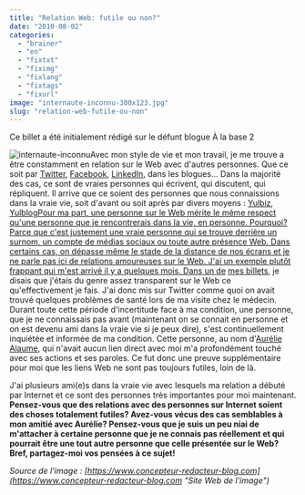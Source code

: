```yaml
---
title: "Relation Web: futile ou non?"
date: "2010-08-02"
categories: 
  - "brainer"
  - "en"
  - "fixtxt"
  - "fiximg"
  - "fixlang"
  - "fixtags"
  - "fixurl"
image: "internaute-inconnu-300x123.jpg"
slug: "relation-web-futile-ou-non"
---
```


Ce billet a été initialement rédigé sur le défunt blogue À la base 2

![](images/internaute-inconnu-300x123.jpg "internaute-inconnu")Avec mon style de vie et mon travail, je me trouve a être constamment en relation sur le Web avec d'autres personnes. Que ce soit par [Twitter](https://twitter.com/fharper "Mon compte sur Twitter"), [Facebook](https://www.facebook.com/alabase2 "Page Facebook de À la base 2"), [LinkedIn](https://linkedin.com/in/fredericharper "Mon compte sur LinkedIn"), dans les blogues... Dans la majorité des cas, ce sont de vraies personnes qui écrivent, qui discutent, qui répliquent. Il arrive que ce soient des personnes que nous connaissions dans la vraie vie, soit d'avant ou soit après par divers moyens : [Yulbiz](https://yulbiz.org "Site Web du Yulbiz"), [YulblogPour ma part, une personne sur le Web mérite le même respect qu'une personne que je rencontrerais dans la vie, en personne. Pourquoi? Parce que c'est justement une vraie personne qui se trouve derrière un surnom, un compte de médias sociaux ou toute autre présence Web. Dans certains cas, on dépasse même le stade de la distance de nos écrans et je ne parle pas ici de relations amoureuses sur le Web. J'ai un exemple plutôt frappant qui m'est arrivé il y a quelques mois. Dans un de](https://yulblog.org "Site Web du Yulblog") [mes billets](http://fred.dev/etre-serieux-sans-se-prendre-au-serieux/ "Mon billet sur ma transparence"), je disais que j'étais du genre assez transparent sur le Web ce qu'effectivement je fais. J'ai donc mis sur Twitter comme quoi on avait trouvé quelques problèmes de santé lors de ma visite chez le médecin. Durant toute cette période d'incertitude face à ma condition, une personne, que je ne connaissais pas avant (maintenant on se connait en personne et on est devenu ami dans la vraie vie si je peux dire), s'est continuellement inquiétée et informée de ma condition. Cette personne, au nom d'[Aurélie Alaume](https://www.aureliealaume.com/ "Blogue d'Aurélie Alaume"), qui n'avait aucun lien direct avec moi m'a profondément touché avec ses actions et ses paroles. Ce fut donc une preuve supplémentaire pour moi que les liens Web ne sont pas toujours futiles, loin de là.

J'ai plusieurs ami(e)s dans la vraie vie avec lesquels ma relation a débuté par Internet et ce sont des personnes très importantes pour moi maintenant. **Pensez-vous que des relations avec des personnes sur Internet soient des choses totalement futiles? Avez-vous vécus des cas semblables à mon amitié avec Aurélie? Pensez-vous que je suis un peu niai de m'attacher à certaine personne que je ne connais pas réellement et qui pourrait être une tout autre personne que celle présentée sur le Web? Bref, partagez-moi vos pensées à ce sujet!**

_Source de l'image : [https://www.concepteur-redacteur-blog.com](https://www.concepteur-redacteur-blog.com "Site Web de l'image")_
